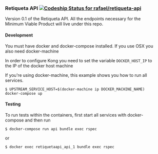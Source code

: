 ### Retiqueta API [![Codeship Status for rafael/retiqueta-api](https://codeship.com/projects/bff80d60-477d-0133-5250-066ef9c7f962/status?branch=master)](https://codeship.com/projects/105041)


Version 0.1 of the Retiqueta API. All the endpoints necessary for the Minimum Viable Product
will live under this repo.

#### Development

You must have docker and docker-compose installed. If you use OSX you also need docker-machine

In order to configure Kong you need to set the variable `DOCKER_HOST_IP` to the IP of the docker host machine

If you're using docker-machine, this example shows you how to run all services.
```
$ UPSTREAM_SERVICE_HOST=$(docker-machine ip DOCKER_MACHINE_NAME) docker-compose up
```

#### Testing

To run tests within the containers, first start all services with docker-compose and then run

```
$ docker-compose run api bundle exec rspec
```

or

```
$ docker exec retiquetaapi_api_1 bundle exec rspec
```
